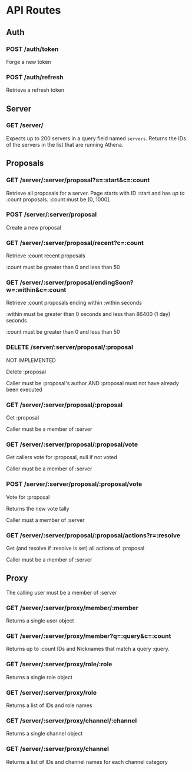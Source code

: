 # API Routes

## Auth

### POST /auth/token

Forge a new token

### POST /auth/refresh

Retrieve a refresh token

## Server

### GET /server/

Expects up to 200 servers in a query field named `servers`.  Returns the IDs of
the servers in the list that are running Athena.

## Proposals

### GET /server/:server/proposal?s=:start&c=:count

Retrieve all proposals for a server.  Page starts with ID :start and has *up to* :count
proposals. :count must be (0, 1000].

### POST /server/:server/proposal

Create a new proposal

### GET /server/:server/proposal/recent?c=:count

Retrieve :count recent proposals

:count must be greater than 0 and less than 50

### GET /server/:server/proposal/endingSoon?w=:within&c=:count

Retrieve :count proposals ending within :within seconds

:within must be greater than 0 seconds and less than 86400 (1 day) seconds

:count must be greater than 0 and less than 50

### DELETE /server/:server/proposal/:proposal

NOT IMPLEMENTED

Delete :proposal

Caller must be :proposal's author AND :proposal must not have already been executed

### GET /server/:server/proposal/:proposal

Get :proposal

Caller must be a member of :server

### GET /server/:server/proposal/:proposal/vote

Get callers vote for :proposal, null if not voted

Caller must be a member of :server

### POST /server/:server/proposal/:proposal/vote

Vote for :proposal

Returns the new vote tally

Caller must a member of :server

### GET /server/:server/proposal/:proposal/actions?r=:resolve

Get (and resolve if :resolve is set) all actions of :proposal

Caller must be a member of :server

## Proxy

The calling user must be a member of :server

### GET /server/:server/proxy/member/:member

Returns a single user object

### GET /server/:server/proxy/member?q=:query&c=:count

Returns up to :count IDs and Nicknames that match a query :query.

### GET /server/:server/proxy/role/:role

Returns a single role object

### GET /server/:server/proxy/role

Returns a list of IDs and role names 

### GET /server/:server/proxy/channel/:channel

Returns a single channel object

### GET /server/:server/proxy/channel

Returns a list of IDs and channel names for each channel category
